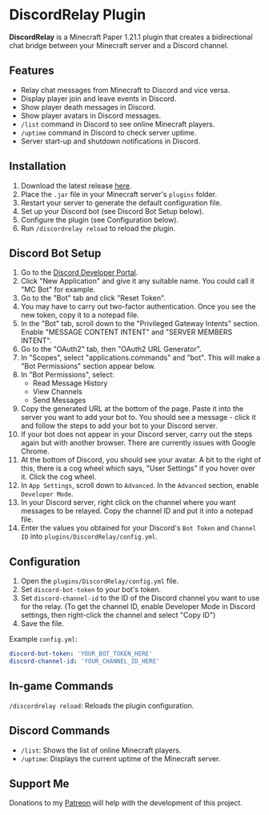 # DiscordRelay Plugin

**DiscordRelay** is a Minecraft Paper 1.21.1 plugin that creates a bidirectional chat bridge between your Minecraft server and a Discord channel.

## Features
- Relay chat messages from Minecraft to Discord and vice versa.
- Display player join and leave events in Discord.
- Show player death messages in Discord.
- Show player avatars in Discord messages.
- `/list` command in Discord to see online Minecraft players.
- `/uptime` command in Discord to check server uptime.
- Server start-up and shutdown notifications in Discord.

## Installation
1. Download the latest release [here](https://github.com/Jelly-Pudding/minecraft-discord-relay/releases/latest).
2. Place the `.jar` file in your Minecraft server's `plugins` folder.
3. Restart your server to generate the default configuration file.
4. Set up your Discord bot (see Discord Bot Setup below).
5. Configure the plugin (see Configuration below).
6. Run `/discordrelay reload` to reload the plugin.

## Discord Bot Setup
1. Go to the [Discord Developer Portal](https://discord.com/developers/applications).
2. Click "New Application" and give it any suitable name. You could call it "MC Bot" for example.
3. Go to the "Bot" tab and click "Reset Token".
4. You may have to carry out two-factor authentication. Once you see the new token, copy it to a notepad file.
5. In the "Bot" tab, scroll down to the "Privileged Gateway Intents" section. Enable "MESSAGE CONTENT INTENT" and "SERVER MEMBERS INTENT".
6. Go to the "OAuth2" tab, then "OAuth2 URL Generator".
7. In "Scopes", select "applications.commands" and "bot". This will make a "Bot Permissions" section appear below.
8. In "Bot Permissions", select:
   - Read Message History
   - View Channels
   - Send Messages
9. Copy the generated URL at the bottom of the page. Paste it into the server you want to add your bot to. You should see a message - click it and follow the steps to add your bot to your Discord server.
10. If your bot does not appear in your Discord server, carry out the steps again but with another browser. There are currently issues with Google Chrome.
11. At the bottom of Discord, you should see your avatar. A bit to the right of this, there is a cog wheel which says, "User Settings" if you hover over it. Click the cog wheel.
12. In `App Settings`, scroll down to `Advanced`. In the `Advanced` section, enable `Developer Mode`.
13. In your Discord server, right click on the channel where you want messages to be relayed. Copy the channel ID and put it into a notepad file.
14. Enter the values you obtained for your Discord's `Bot Token` and `Channel ID` into `plugins/DiscordRelay/config.yml`.

## Configuration
1. Open the `plugins/DiscordRelay/config.yml` file.
2. Set `discord-bot-token` to your bot's token.
3. Set `discord-channel-id` to the ID of the Discord channel you want to use for the relay.
   (To get the channel ID, enable Developer Mode in Discord settings, then right-click the channel and select "Copy ID")
4. Save the file.

Example `config.yml`:
```yaml
discord-bot-token: 'YOUR_BOT_TOKEN_HERE'
discord-channel-id: 'YOUR_CHANNEL_ID_HERE'
```

## In-game Commands
`/discordrelay reload`: Reloads the plugin configuration.

## Discord Commands
- `/list`: Shows the list of online Minecraft players.
- `/uptime`: Displays the current uptime of the Minecraft server.

## Support Me
Donations to my [Patreon](https://www.patreon.com/lolwhatyesme) will help with the development of this project.
